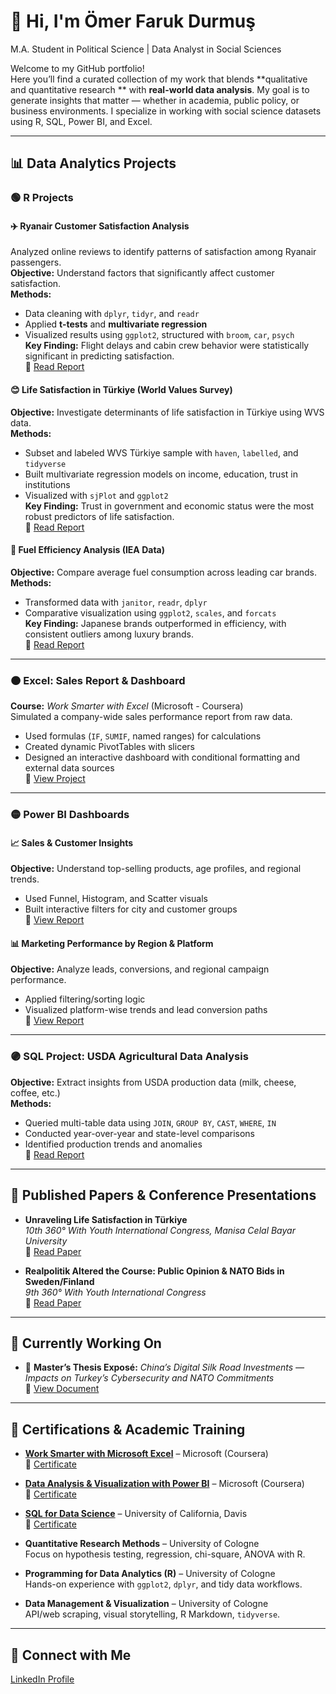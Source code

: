 # 👋 Hi, I'm Ömer Faruk Durmuş  
M.A. Student in Political Science | Data Analyst in Social Sciences 

Welcome to my GitHub portfolio!  
Here you’ll find a curated collection of my work that blends **qualitative and quantitative research ** with **real-world data analysis**. My goal is to generate insights that matter — whether in academia, public policy, or business environments. I specialize in working with social science datasets using R, SQL, Power BI, and Excel.

---

## 📊 Data Analytics Projects

### 🟢 R Projects

#### ✈️ Ryanair Customer Satisfaction Analysis  
Analyzed online reviews to identify patterns of satisfaction among Ryanair passengers.  
**Objective:** Understand factors that significantly affect customer satisfaction.  
**Methods:**  
- Data cleaning with `dplyr`, `tidyr`, and `readr`  
- Applied **t-tests** and **multivariate regression**  
- Visualized results using `ggplot2`, structured with `broom`, `car`, `psych`  
**Key Finding:** Flight delays and cabin crew behavior were statistically significant in predicting satisfaction.  
🔗 [Read Report](https://github.com/OmerDurmus28/Omer-Portfolio/blob/main/Ryanair%20Customer%20Satisfaction%20Report.pdf)

#### 😊 Life Satisfaction in Türkiye (World Values Survey)  
**Objective:** Investigate determinants of life satisfaction in Türkiye using WVS data.  
**Methods:**  
- Subset and labeled WVS Türkiye sample with `haven`, `labelled`, and `tidyverse`  
- Built multivariate regression models on income, education, trust in institutions  
- Visualized with `sjPlot` and `ggplot2`  
**Key Finding:** Trust in government and economic status were the most robust predictors of life satisfaction.  
🔗 [Read Report](https://github.com/OmerDurmus28/Omer-Portfolio/blob/main/Unraveling%20Life%20Satisfaction%20in%20Turkey%20A%20Multifaceted%20Analysis.pdf)

#### 🚗 Fuel Efficiency Analysis (IEA Data)  
**Objective:** Compare average fuel consumption across leading car brands.  
**Methods:**  
- Transformed data with `janitor`, `readr`, `dplyr`  
- Comparative visualization using `ggplot2`, `scales`, and `forcats`  
**Key Finding:** Japanese brands outperformed in efficiency, with consistent outliers among luxury brands.  
🔗 [Read Report](https://github.com/OmerDurmus28/Omer-Portfolio/blob/main/Fuel%20Efficiency%20Report.pdf)

---

### 🟠 Excel: Sales Report & Dashboard  
**Course:** *Work Smarter with Excel* (Microsoft - Coursera)  
Simulated a company-wide sales performance report from raw data.  
- Used formulas (`IF`, `SUMIF`, named ranges) for calculations  
- Created dynamic PivotTables with slicers  
- Designed an interactive dashboard with conditional formatting and external data sources  
🔗 [View Project](https://docs.google.com/spreadsheets/d/1FR9UlI07r4gYtkfnmj8AmjszBpjlUIyb9mAIMVS1m6w/edit?usp=sharing)

---

### 🟡 Power BI Dashboards

#### 📈 Sales & Customer Insights  
**Objective:** Understand top-selling products, age profiles, and regional trends.  
- Used Funnel, Histogram, and Scatter visuals  
- Built interactive filters for city and customer groups  
🔗 [View Report](https://github.com/OmerDurmus28/Omer-Portfolio/blob/main/Power%20BI%202.pdf)

#### 📊 Marketing Performance by Region & Platform  
**Objective:** Analyze leads, conversions, and regional campaign performance.  
- Applied filtering/sorting logic  
- Visualized platform-wise trends and lead conversion paths  
🔗 [View Report](https://github.com/OmerDurmus28/Omer-Portfolio/blob/main/Power%20BI%201.pdf)

---

### 🟣 SQL Project: USDA Agricultural Data Analysis  
**Objective:** Extract insights from USDA production data (milk, cheese, coffee, etc.)  
**Methods:**  
- Queried multi-table data using `JOIN`, `GROUP BY`, `CAST`, `WHERE`, `IN`  
- Conducted year-over-year and state-level comparisons  
- Identified production trends and anomalies  
🔗 [Read Report](https://github.com/OmerDurmus28/Omer-Portfolio/blob/main/SQL_for_Data_Science_Project.pdf)

---

## 📄 Published Papers & Conference Presentations

- **Unraveling Life Satisfaction in Türkiye**  
  *10th 360° With Youth International Congress, Manisa Celal Bayar University*  
  🔗 [Read Paper](https://github.com/OmerDurmus28/Omer-Portfolio/blob/main/Unraveling%20Life%20Satisfaction%20in%20Turkey%20A%20Multifaceted%20Analysis.pdf)

- **Realpolitik Altered the Course: Public Opinion & NATO Bids in Sweden/Finland**  
  *9th 360° With Youth International Congress*  
  🔗 [Read Paper](https://github.com/OmerDurmus28/Omer-Portfolio/blob/main/Realpolitik%20Altered%20the%20Course.pdf)

---

## 🧪 Currently Working On

- 🧠 **Master’s Thesis Exposé:** *China’s Digital Silk Road Investments — Impacts on Turkey’s Cybersecurity and NATO Commitments*  
  🔗 [View Document](https://github.com/OmerDurmus28/Omer-Portfolio/blob/main/China's%20Digital%20Silk%20Road%20Investments%20%E2%80%94%20Impacts%20on%20Turkey%E2%80%99s%20Cybersecurity%20and%20NATO%20Commitments.pdf)

---

## 📜 Certifications & Academic Training

- **[Work Smarter with Microsoft Excel](https://www.coursera.org/learn/work-smarter-with-microsoft-excel)** – Microsoft (Coursera)  
  🔗 [Certificate](https://github.com/OmerDurmus28/Omer-Portfolio/blob/main/Coursera%20Excel%20Certificate.pdf)

- **[Data Analysis & Visualization with Power BI](https://www.coursera.org/learn/data-analysis-visualization-power-bi)** – Microsoft (Coursera)  
  🔗 [Certificate](https://github.com/OmerDurmus28/Omer-Portfolio/blob/main/Coursera%20Power%20BI%20Certificate.pdf)

- **[SQL for Data Science](https://www.coursera.org/learn/sql-for-data-science)** – University of California, Davis  
  🔗 [Certificate](https://github.com/OmerDurmus28/Omer-Portfolio/blob/main/UC_Davis_SQL.pdf)

- **Quantitative Research Methods** – University of Cologne  
  Focus on hypothesis testing, regression, chi-square, ANOVA with R.

- **Programming for Data Analytics (R)** – University of Cologne  
  Hands-on experience with `ggplot2`, `dplyr`, and tidy data workflows.

- **Data Management & Visualization** – University of Cologne  
  API/web scraping, visual storytelling, R Markdown, `tidyverse`.

---
## 🤳 Connect with Me

[LinkedIn Profile](https://www.linkedin.com/in/%C3%B6mer-faruk-durmu%C5%9F-6420a6225/)

